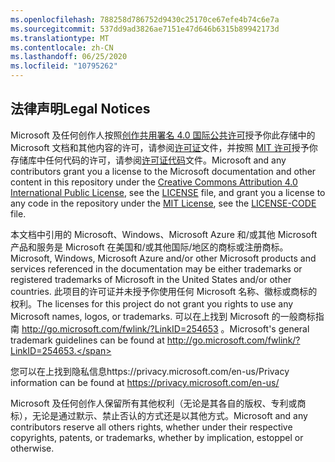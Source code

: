 ```yaml
---
ms.openlocfilehash: 788258d786752d9430c25170ce67efe4b74c6e7a
ms.sourcegitcommit: 537dd9ad3826ae7151e47d646b6315b89942173d
ms.translationtype: MT
ms.contentlocale: zh-CN
ms.lasthandoff: 06/25/2020
ms.locfileid: "10795262"
---
```

## <span data-ttu-id="6da22-101">法律声明</span><span class="sxs-lookup"><span data-stu-id="6da22-101">Legal Notices</span></span>
<span data-ttu-id="6da22-102">Microsoft 及任何创作人按照[创作共用署名 4.0 国际公共许可](https://creativecommons.org/licenses/by/4.0/legalcode)授予你此存储中的 Microsoft 文档和其他内容的许可，请参阅[许可证](LICENSE)文件，并按照 [MIT 许可](https://opensource.org/licenses/MIT)授予你存储库中任何代码的许可，请参阅[许可证代码](LICENSE-CODE)文件。</span><span class="sxs-lookup"><span data-stu-id="6da22-102">Microsoft and any contributors grant you a license to the Microsoft documentation and other content in this repository under the [Creative Commons Attribution 4.0 International Public License](https://creativecommons.org/licenses/by/4.0/legalcode), see the [LICENSE](LICENSE) file, and grant you a license to any code in the repository under the [MIT License](https://opensource.org/licenses/MIT), see the [LICENSE-CODE](LICENSE-CODE) file.</span></span>

<span data-ttu-id="6da22-103">本文档中引用的 Microsoft、Windows、Microsoft Azure 和/或其他 Microsoft 产品和服务是 Microsoft 在美国和/或其他国际/地区的商标或注册商标。</span><span class="sxs-lookup"><span data-stu-id="6da22-103">Microsoft, Windows, Microsoft Azure and/or other Microsoft products and services referenced in the documentation may be either trademarks or registered trademarks of Microsoft in the United States and/or other countries.</span></span>
<span data-ttu-id="6da22-104">此项目的许可证并未授予你使用任何 Microsoft 名称、徽标或商标的权利。</span><span class="sxs-lookup"><span data-stu-id="6da22-104">The licenses for this project do not grant you rights to use any Microsoft names, logos, or trademarks.</span></span>
<span data-ttu-id="6da22-105">可以在上找到 Microsoft 的一般商标指南 http://go.microsoft.com/fwlink/?LinkID=254653 。</span><span class="sxs-lookup"><span data-stu-id="6da22-105">Microsoft's general trademark guidelines can be found at http://go.microsoft.com/fwlink/?LinkID=254653.</span></span>

<span data-ttu-id="6da22-106">您可以在上找到隐私信息https://privacy.microsoft.com/en-us/</span><span class="sxs-lookup"><span data-stu-id="6da22-106">Privacy information can be found at https://privacy.microsoft.com/en-us/</span></span>

<span data-ttu-id="6da22-107">Microsoft 及任何创作人保留所有其他权利（无论是其各自的版权、专利或商标），无论是通过默示、禁止否认的方式还是以其他方式。</span><span class="sxs-lookup"><span data-stu-id="6da22-107">Microsoft and any contributors reserve all others rights, whether under their respective copyrights, patents, or trademarks, whether by implication, estoppel or otherwise.</span></span>